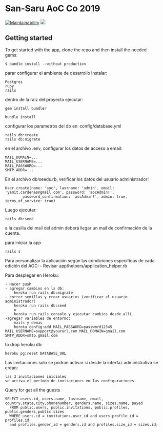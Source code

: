 # San-Saru AoC Co 2019

[![Maintainability](https://api.codeclimate.com/v1/badges/e7b16647550a48e4c9a3/maintainability)](https://codeclimate.com/github/yamitcar/SanSaru/maintainability) <a href="https://codeclimate.com/github/yamitcar/SanSaru/test_coverage"><img src="https://api.codeclimate.com/v1/badges/e7b16647550a48e4c9a3/test_coverage" /></a>

## Getting started

To get started with the app, clone the repo and then install the needed gems:

```
$ bundle install --without production
```

parar configurar el ambiente de desarrollo instalar:
    
    Postgres
    ruby
    rails
    
dentro de la raiz del proyecto ejecutar:
    
    gem install bundler
    
    bundle install
    
configurar los parametros del db en:
        config/database.yml
    
    rails db:create
    rails db:migrate
    
en el archivo .env, configurar los datos de acceso a email:

    MAIL_DOMAIN=...
    MAIL_USERNAME=...
    MAIL_PASSWORD=...
    SMTP_ADDR=...

En el archivo db/seeds.rb, verificar los datos del usuario administrador!

    User.create(name: 'aoc', lastname: 'admin', email: 'yamit.cardenas@gmail.com', password: 'aocAdmin!',
            password_confirmation: 'aocAdmin!', admin: true, terms_of_service: true)
         
Luego ejecutar:     

    rails db:seed
    
a la casilla del mail del admin deberá llegar un mail de confirmación de la cuenta.
    
    
para iniciar la app
    
    rails s
    
    
Para personalizar la aplicación según las condiciones específicas de cada edición del AOC:
    - Revisar app/helpers/application_helper.rb

    
Para desplegar en Heroku:

    - Hacer push
    - agregar cambios en la db:
        heroku run rails db:migrate
    - correr semillas y crear usuarios (verificar el usuario administrador)
        heroku run rails db:seed 
        o
        heroku run rails console y ejecutar cambios desde alli.
    -agregar variables de entorno:
        mails y demas
        heroku config:add MAIL_PASSWORD=password12345 MAIL_USERNAME=support@yoururl.com MAIL_DOMAIN=gmail.com SMTP_ADDR=smtp.gmail.com
        
to drop heroku db:
            
    heroku pg:reset DATABASE_URL
    
Las invitaciones solo se podran activar si desde la interfaz administrativa se crean:

    las 3 invitaciones iniciales
    se activa el período de invitaciones en las configuraciones.
    
    
Query for get all the guests

    SELECT users.id, users.name, lastname, email, country,state,city,phonenumber, genders.name, sizes.name, payed
      FROM public.users, public.invitations, public.profiles, public.genders,public.sizes
      WHERE users.id = invitations.user_id and users.profile_id = profiles.id 
      and profiles.gender_id = genders.id and profiles.size_id = sizes.id;